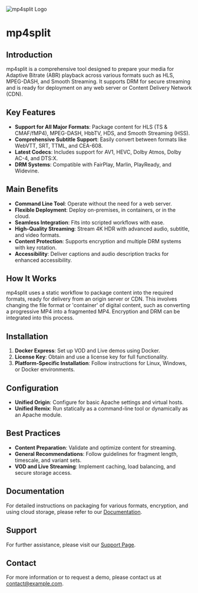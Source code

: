 ![mp4split Logo](https://cdn.prod.website-files.com/664722cf0a7b39a4969c841a/664f1012f07959f4354a393a_Unified%20Packager.svg)

# mp4split

## Introduction

mp4split is a comprehensive tool designed to prepare your media for Adaptive Bitrate (ABR) playback across various formats such as HLS, MPEG-DASH, and Smooth Streaming. It supports DRM for secure streaming and is ready for deployment on any web server or Content Delivery Network (CDN).

## Key Features

- **Support for All Major Formats**: Package content for HLS (TS & CMAF/fMP4), MPEG-DASH, HbbTV, HDS, and Smooth Streaming (HSS).
- **Comprehensive Subtitle Support**: Easily convert between formats like WebVTT, SRT, TTML, and CEA-608.
- **Latest Codecs**: Includes support for AV1, HEVC, Dolby Atmos, Dolby AC-4, and DTS:X.
- **DRM Systems**: Compatible with FairPlay, Marlin, PlayReady, and Widevine.

## Main Benefits

- **Command Line Tool**: Operate without the need for a web server.
- **Flexible Deployment**: Deploy on-premises, in containers, or in the cloud.
- **Seamless Integration**: Fits into scripted workflows with ease.
- **High-Quality Streaming**: Stream 4K HDR with advanced audio, subtitle, and video formats.
- **Content Protection**: Supports encryption and multiple DRM systems with key rotation.
- **Accessibility**: Deliver captions and audio description tracks for enhanced accessibility.

## How It Works

mp4split uses a static workflow to package content into the required formats, ready for delivery from an origin server or CDN. This involves changing the file format or 'container' of digital content, such as converting a progressive MP4 into a fragmented MP4. Encryption and DRM can be integrated into this process.

## Installation

1. **Docker Express**: Set up VOD and Live demos using Docker.
2. **License Key**: Obtain and use a license key for full functionality.
3. **Platform-Specific Installation**: Follow instructions for Linux, Windows, or Docker environments.

## Configuration

- **Unified Origin**: Configure for basic Apache settings and virtual hosts.
- **Unified Remix**: Run statically as a command-line tool or dynamically as an Apache module.

## Best Practices

- **Content Preparation**: Validate and optimize content for streaming.
- **General Recommendations**: Follow guidelines for fragment length, timescale, and variant sets.
- **VOD and Live Streaming**: Implement caching, load balancing, and secure storage access.

## Documentation

For detailed instructions on packaging for various formats, encryption, and using cloud storage, please refer to our [Documentation](https://docs.unified-streaming.com/documentation/package/index.html).

## Support

For further assistance, please visit our [Support Page](#).

## Contact

For more information or to request a demo, please contact us at [contact@example.com](mailto:contact@example.com).
